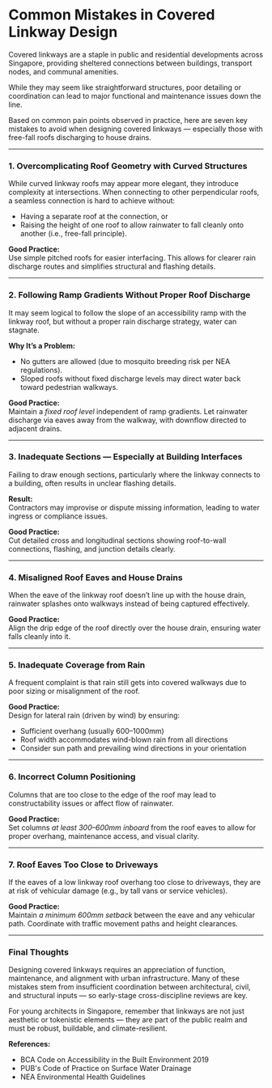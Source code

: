 # Common Mistakes in Covered Linkway Design

Covered linkways are a staple in public and residential developments across Singapore, providing sheltered connections between buildings, transport nodes, and communal amenities.&#x20;

While they may seem like straightforward structures, poor detailing or coordination can lead to major functional and maintenance issues down the line.&#x20;

Based on common pain points observed in practice, here are seven key mistakes to avoid when designing covered linkways — especially those with free-fall roofs discharging to house drains.

***

### 1. **Overcomplicating Roof Geometry with Curved Structures**

While curved linkway roofs may appear more elegant, they introduce complexity at intersections. When connecting to other perpendicular roofs, a seamless connection is hard to achieve without:

* Having a separate roof at the connection, or
* Raising the height of one roof to allow rainwater to fall cleanly onto another (i.e., free-fall principle).

**Good Practice:**\
Use simple pitched roofs for easier interfacing. This allows for clearer rain discharge routes and simplifies structural and flashing details.

***

### 2. **Following Ramp Gradients Without Proper Roof Discharge**

It may seem logical to follow the slope of an accessibility ramp with the linkway roof, but without a proper rain discharge strategy, water can stagnate.

**Why It’s a Problem:**

* No gutters are allowed (due to mosquito breeding risk per NEA regulations).
* Sloped roofs without fixed discharge levels may direct water back toward pedestrian walkways.

**Good Practice:**\
Maintain a _fixed roof level_ independent of ramp gradients. Let rainwater discharge via eaves away from the walkway, with downflow directed to adjacent drains.

***

### 3. **Inadequate Sections — Especially at Building Interfaces**

Failing to draw enough sections, particularly where the linkway connects to a building, often results in unclear flashing details.

**Result:**\
Contractors may improvise or dispute missing information, leading to water ingress or compliance issues.

**Good Practice:**\
Cut detailed cross and longitudinal sections showing roof-to-wall connections, flashing, and junction details clearly.

***

### 4. **Misaligned Roof Eaves and House Drains**

When the eave of the linkway roof doesn’t line up with the house drain, rainwater splashes onto walkways instead of being captured effectively.

**Good Practice:**\
Align the drip edge of the roof directly over the house drain, ensuring water falls cleanly into it.

***

### 5. **Inadequate Coverage from Rain**

A frequent complaint is that rain still gets into covered walkways due to poor sizing or misalignment of the roof.

**Good Practice:**\
Design for lateral rain (driven by wind) by ensuring:

* Sufficient overhang (usually 600–1000mm)
* Roof width accommodates wind-blown rain from all directions
* Consider sun path and prevailing wind directions in your orientation

***

### 6. **Incorrect Column Positioning**

Columns that are too close to the edge of the roof may lead to constructability issues or affect flow of rainwater.

**Good Practice:**\
Set columns _at least 300–600mm inboard_ from the roof eaves to allow for proper overhang, maintenance access, and visual clarity.

***

### 7. **Roof Eaves Too Close to Driveways**

If the eaves of a low linkway roof overhang too close to driveways, they are at risk of vehicular damage (e.g., by tall vans or service vehicles).

**Good Practice:**\
Maintain _a minimum 600mm setback_ between the eave and any vehicular path. Coordinate with traffic movement paths and height clearances.

***

### Final Thoughts

Designing covered linkways requires an appreciation of function, maintenance, and alignment with urban infrastructure. Many of these mistakes stem from insufficient coordination between architectural, civil, and structural inputs — so early-stage cross-discipline reviews are key.

For young architects in Singapore, remember that linkways are not just aesthetic or tokenistic elements — they are part of the public realm and must be robust, buildable, and climate-resilient.

**References:**

* BCA Code on Accessibility in the Built Environment 2019
* PUB's Code of Practice on Surface Water Drainage
* NEA Environmental Health Guidelines

